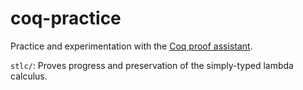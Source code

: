 # coq-practice
Practice and experimentation with the [Coq proof assistant](https://coq.inria.fr/).

`stlc/`: Proves progress and preservation of the simply-typed lambda calculus.
